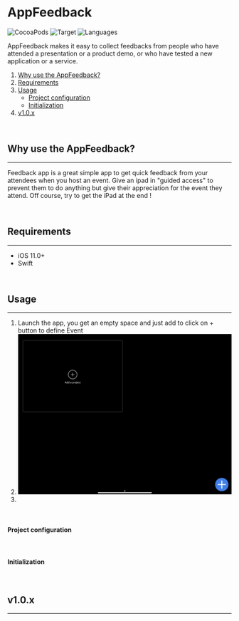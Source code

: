 # AppFeedback

 ![CocoaPods](https://img.shields.io/badge/pod-1.0.0-3388CC.svg) ![Target](https://img.shields.io/badge/target-iOS%209.0+-CC8833.svg) ![Languages](https://img.shields.io/badge/languages-Objective--C%20%7C%20Swift-338888.svg)

AppFeedback makes it easy to collect feedbacks from people who have attended a presentation or a product demo, or who have tested a new application or a service.

1. [Why use the AppFeedback?](#why-use-the-appfeedback)
2. [Requirements](#requirements)
3. [Usage](#usage)
   - [Project configuration](#project-configuration)
   - [Initialization](#initialization)
4. [v1.0.x](#v1.0.x)
   
<br>

## Why use the AppFeedback?
---

Feedback app is a great simple app to get quick feedback from your attendees when you host an event.
Give an ipad in "guided access" to prevent them to do anything but give their appreciation for the event they attend.
Off course, try to get the iPad at the end !

<br>

## Requirements
----

- iOS 11.0+
- Swift 

<br>

## Usage
---

1. Launch the app, you get an empty space and just add to click on + button to define Event
2. ![Target](./doc/start.jpeg)
3. 

<br>

#### Project configuration


<br>

#### Initialization


<br>

## v1.0.x
---

